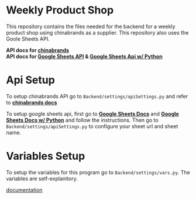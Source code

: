 # Weekly Product Shop

This repository contains the files needed for the backend
for a weekly product shop using chinabrands as a supplier.
This repository also uses the Goole Sheets API.

**API docs for [chinabrands][1]**  
**API docs for [Google Sheets API][2] & [Google Sheets Api w/ Python][3]**


[1]: <https://www.chinabrands.com/api/#/> (Api Docs for Chinabrands)
[2]: <https://developers.google.com/sheets/api> (Api Docs for Google Sheets)
[3]: <https://developers.google.com/sheets/api/quickstart/python> (Api Docs for Google Sheets and Python)

# Api Setup

To setup chinabrands API go to `Backend/settings/apiSettings.py` and refer to
**[chinabrands docs][1]** 

To setup google sheets api, first go to **[Google Sheets Docs][2]** and **[Google Sheets Docs w/ Python][3]** and follow the instructions. Then go to `Backend/settings/apiSettings.py` to configure your sheet url and sheet name.

# Variables Setup
To setup the variables for this program go to `Backend/settings/vars.py`. 
The variables are self-explanitory.

[documentation](https://pick-of-week.github.io/cool-stuff-Docs/)
